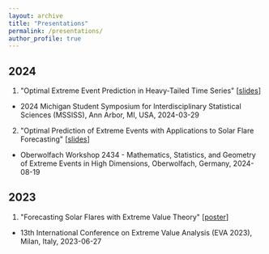 ```yaml
---
layout: archive 
title: "Presentations"
permalink: /presentations/
author_profile: true
---
```


## 2024

1. "Optimal Extreme Event Prediction in Heavy-Tailed Time Series" [[slides](https://drive.google.com/file/d/1BkUem4PvmdFJ7UO8cwMtULx8lJipKspl/view?usp=sharing)]
  - 2024 Michigan Student Symposium for Interdisciplinary Statistical Sciences (MSSISS), Ann Arbor, MI, USA, 2024-03-29
2. "Optimal Prediction of Extreme Events with Applications to Solar Flare Forecasting" [[slides](https://drive.google.com/file/d/1G_SVtDuVkE-qjJnhl05FLYnxKK_X4iE_/view?usp=sharing)]
  - Oberwolfach Workshop 2434 - Mathematics, Statistics, and Geometry of Extreme Events in High Dimensions, Oberwolfach, Germany, 2024-08-19

## 2023

1. "Forecasting Solar Flares with Extreme Value Theory" [[poster](https://drive.google.com/file/d/1-UdRAEdkM2NmCqutLal8iVf51_GERaGI/view?usp=sharing)]
  - 13th International Conference on Extreme Value Analysis (EVA 2023), Milan, Italy, 2023-06-27
